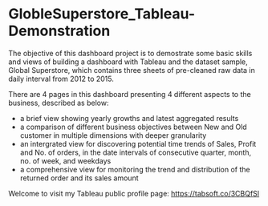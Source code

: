 # GlobleSuperstore_Tableau-Demonstration

The objective of this dashboard project is to demostrate some basic skills and views of building a dashboard with Tableau and the dataset sample, Global Superstore, which contains three sheets of pre-cleaned raw data in daily interval from 2012 to 2015.

There are 4 pages in this dashboard  presenting 4 different aspects to the business, described as below: 
- a brief view showing yearly growths and latest aggregated results
- a comparison of different business objectives between New and Old customer in multiple dimensions with deeper granularity
- an intergrated view for discovering potential time trends of Sales, Profit and No. of orders, in the date intervals of consecutive quarter, month, no. of week, and weekdays
- a comprehensive view for monitoring the trend and distribution of the returned order and its sales amount


Welcome to visit my Tableau public profile page: https://tabsoft.co/3CBQfSI
